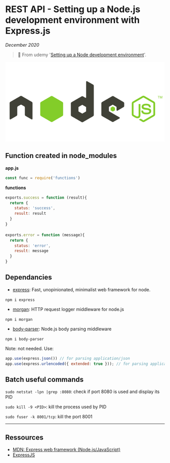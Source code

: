 # REST API - Setting up a Node.js development environment with Express.js

*December 2020*

> 🔨 From udemy '[Setting up a Node development environment](https://developer.mozilla.org/en-US/docs/Learn/Server-side/Express_Nodejs/development_environment)'.


![Node Logo](_readme-img/nodejs-logo.png)

## Function created in node_modules

**app.js**

````js
const func = require('functions')
````


**functions**

````js
exports.success = function (result){
  return {
    status: 'success',
    result: result
  }
}

exports.error = function (message){
  return {
    status: 'error',
    result: message
  }
}
````

## Dependancies

- [express](https://www.npmjs.com/package/express): Fast, unopinionated, minimalist web framework for node.

`npm i express`

- [morgan](https://www.npmjs.com/package/morgan): HTTP request logger middleware for node.js

`npm i morgan`

- [body-parser](https://www.npmjs.com/package/body-parser): Node.js body parsing middleware

`npm i body-parser`

Note: not needed. Use:

````js
app.use(express.json()) // for parsing application/json
app.use(express.urlencoded({ extended: true })); // for parsing application/x-www-form-urlencoded
````


## Batch useful commands

`sudo netstat -lpn |grep :8080`: check if port 8080 is used and display its PID

`sudo kill -9 <PID>`: kill the process used by PID

`sudo fuser -k 8001/tcp`: kill the port 8001

------------------

## Ressources

- [MDN: Express web framework (Node.js/JavaScript)](https://developer.mozilla.org/en-US/docs/Learn/Server-side/Express_Nodejs)
- [ExpressJS](https://expressjs.com/fr/)
